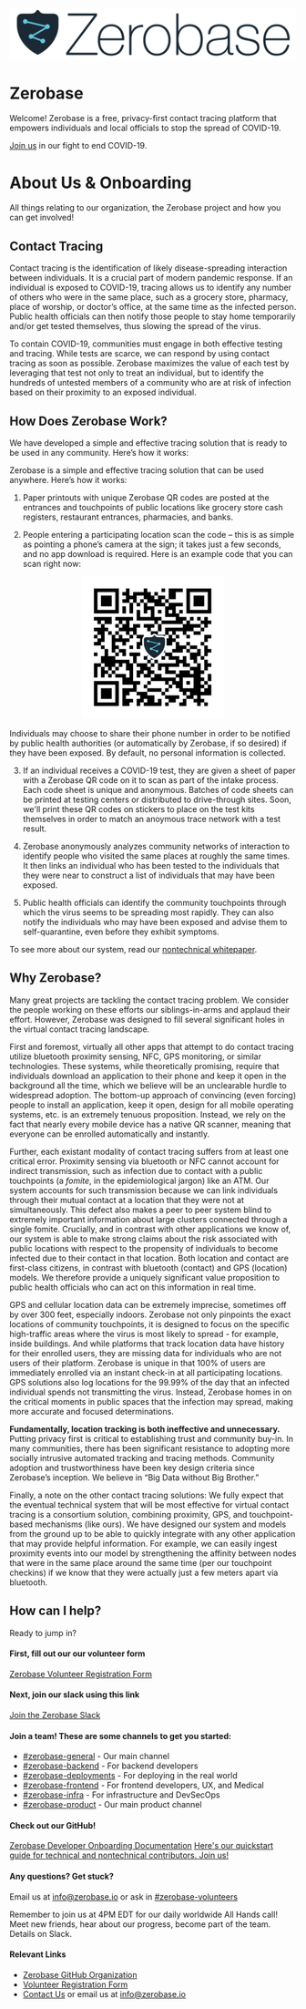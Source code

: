 ![Zerobase Logo](./imgs/ZerobaseLogo.png "Zerobase Logo")


# Zerobase
Welcome! Zerobase is a free, privacy-first contact tracing platform that empowers individuals and local officials to stop the spread of COVID-19.

[Join us](https://tinyurl.com/zerobase-volunteer) in our fight to end COVID-19.

# About Us & Onboarding
All things relating to our organization, the Zerobase project and how you can get involved!

## Contact Tracing
Contact tracing is the identification of likely disease-spreading interaction between individuals. It is a crucial part of modern pandemic response. If an individual is exposed to COVID-19, tracing allows us to identify any number of others who were in the same place, such as a grocery store, pharmacy, place of worship, or doctor’s office, at the same time as the infected person. Public health officials can then notify those people to stay home temporarily and/or get tested themselves, thus slowing the spread of the virus.

To contain COVID-19, communities must engage in both effective testing and tracing. While tests are scarce, we can respond by using contact tracing as soon as possible. Zerobase maximizes the value of each test by leveraging that test not only to treat an individual, but to identify the hundreds of untested members of a community who are at risk of infection based on their proximity to an exposed individual.


## How Does Zerobase Work?

We have developed a simple and effective tracing solution that is ready to be used in any community. Here’s how it works:

Zerobase is a simple and effective tracing solution that can be used anywhere. Here’s how it works:

1. Paper printouts with unique Zerobase QR codes are posted at the entrances and touchpoints of public locations like grocery store cash registers, restaurant entrances, pharmacies, and banks.

2. People entering a participating location scan the code  – this is as simple as pointing a phone’s camera at the sign; it takes just a few seconds, and no app download is required. Here is an example code that you can scan right now:  

<p align="center">
    <img src="./imgs/sample_zerobase_qr.jpg" width="250" height="250">
</p>  

   Individuals may choose to share their phone number in order to be notified by public health authorities (or automatically by Zerobase, if so desired) if they have been exposed. By default, no personal information is collected.  

3. If an individual receives a COVID-19 test, they are given a sheet of paper with a Zerobase QR code on it to scan as part of the intake process. Each code sheet is unique and anonymous. Batches of code sheets can be printed at testing centers or distributed to drive-through sites. Soon, we'll print these QR codes on stickers to place on the test kits themselves in order to match an anoymous trace network with a test result.

4. Zerobase anonymously analyzes community networks of interaction to identify people who visited the same places at roughly the same times. It then links an individual who has been tested to the individuals that they were near to construct a list of individuals that may have been exposed.

5. Public health officials can identify the community touchpoints through which the virus seems to be spreading most rapidly. They can also notify the individuals who may have been exposed and advise them to self-quarantine, even before they exhibit symptoms.

To see more about our system, read our [nontechnical whitepaper](zerobase-bluf.pdf).

## Why Zerobase?
Many great projects are tackling the contact tracing problem. We consider the people working on these efforts our siblings-in-arms and applaud their effort. However, Zerobase was designed to fill several significant holes in the virtual contact tracing landscape.

First and foremost, virtually all other apps that attempt to do contact tracing utilize bluetooth proximity sensing, NFC, GPS monitoring, or similar technologies. These systems, while theoretically promising, require that individuals download an application to their phone and keep it open in the background all the time, which we believe will be an unclearable hurdle to widespread adoption. The bottom-up approach of convincing (even forcing) people to install an application, keep it open, design for all mobile operating systems, etc. is an extremely tenuous proposition. Instead, we rely on the fact that nearly every mobile device has a native QR scanner, meaning that everyone can be enrolled automatically and instantly.

Further, each existant modality of contact tracing suffers from at least one critical error. Proximity sensing via bluetooth or NFC cannot account for indirect transmission, such as infection due to contact with a public touchpoints (a _fomite_, in the epidemiological jargon) like an ATM. Our system accounts for such transmission because we can link individuals through their mutual contact at a location that they were not at simultaneously. This defect also makes a peer to peer system blind to extremely important information about large clusters connected through a single fomite. Crucially, and in contrast with other applications we know of, our system is able to make strong claims about the risk associated with public locations with respect to the propensity of individuals to become infected due to their contact in that location. Both location and contact are first-class citizens, in contrast with bluetooth (contact) and GPS (location) models. We therefore provide a uniquely significant value proposition to public health officials who can act on this information in real time.

GPS and cellular location data can be extremely imprecise, sometimes off by over 300 feet, especially indoors. Zerobase not only pinpoints the exact locations of community touchpoints, it is designed to focus on the specific high-traffic areas where the virus is most likely to spread - for example, inside buildings. And while platforms that track location data have history for their enrolled users, they are missing data for individuals who are not users of their platform. Zerobase is unique in that 100% of users are immediately enrolled via an instant check-in at all participating locations. GPS solutions also log locations for the 99.99% of the day that an infected individual spends not transmitting the virus. Instead, Zerobase homes in on the critical moments in public spaces that the infection may spread, making more accurate and focused determinations.

**Fundamentally, location tracking is both ineffective and unnecessary.** Putting privacy first is critical to establishing trust and community buy-in. In many communities, there has been significant resistance to adopting more socially intrusive automated tracking and tracing methods. Community adoption and trustworthiness have been key design criteria since Zerobase’s inception. We believe in “Big Data without Big Brother.”

Finally, a note on the other contact tracing solutions: We fully expect that the eventual technical system that will be most effective for virtual contact tracing is a consortium solution, combining proximity, GPS, and touchpoint-based mechanisms (like ours). We have designed our system and models from the ground up to be able to quickly integrate with any other application that may provide helpful information. For example, we can easily ingest proximity events into our model by strengthening the affinity between nodes that were in the same place around the same time (per our touchpoint checkins) if we know that they were actually just a few meters apart via bluetooth.

## How can I help?
Ready to jump in?

#### First, fill out our our volunteer form
[Zerobase Volunteer Registration Form](https://docs.google.com/forms/d/e/1FAIpQLSenbQaMHQTFyULEz7etYqM6X9sckrRwggbD5RMFqNpKT5AR4w/viewform)

#### Next, join our slack using this link
[Join the Zerobase Slack](https://join.slack.com/t/necsi-edu/shared_invite/zt-d86ge6g0-sgLKgyhRpFBJq2VrnJOdhg)

#### Join a team! These are some channels to get you started:
* [#zerobase-general](https://necsi-edu.slack.com/archives/CV57RBU8H) - Our main channel
* [#zerobase-backend](https://necsi-edu.slack.com/archives/CV82ELK26) - For backend developers
* [#zerobase-deployments](https://necsi-edu.slack.com/archives/C010MA2D7PU) - For deploying in the real world
* [#zerobase-frontend](https://necsi-edu.slack.com/archives/C010DL0BXKR) - For frontend developers, UX, and Medical
* [#zerobase-infra](https://necsi-edu.slack.com/archives/CV9UKU1HR) - For infrastructure and DevSecOps
* [#zerobase-product](https://necsi-edu.slack.com/archives/C0105T4K0F2) - Our main product channel

#### Check out our GitHub!
[Zerobase Developer Onboarding Documentation](https://github.com/zerobase-io/About-Us-Onboarding)
[Here's our quickstart guide for technical and nontechnical contributors. Join us!](./CONTRIBUTING.md)

#### Any questions? Get stuck?
Email us at [info@zerobase.io](mailto://info@zerobase.io) or ask in [#zerobase-volunteers](https://necsi-edu.slack.com/archives/C010FSAKGPQ)

Remember to join us at 4PM EDT for our daily worldwide All Hands call! Meet new friends, hear about our progress, become part of the team. Details on Slack.

#### Relevant Links
* [Zerobase GitHub Organization](https://github.com/zerobase-io)
* [Volunteer Registration Form](https://tinyurl.com/zerobase-volunteer)
* [Contact Us](https://airtable.com/shrnYjRudkIBlXzr9) or email us at info@zerobase.io
